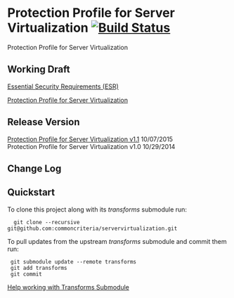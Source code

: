 Protection Profile for Server Virtualization [![Build Status](https://travis-ci.org/commoncriteria/servervirtualization.svg?branch=master)](https://travis-ci.org/commoncriteria/servervirtualization)
============

Protection Profile for Server Virtualization

## Working Draft
[Essential Security Requirements (ESR)](http://common-criteria.rhcloud.com/servervirtualization/output/servervirtualization-esr.html)

[Protection Profile for Server Virtualization](http://common-criteria.rhcloud.com/servervirtualization/output/servervirtualization-release.html)

## Release Version
[Protection Profile for Server Virtualization v1.1](https://www.niap-ccevs.org/pp/PP_SV_V1.1/) 10/07/2015
<br/>Protection Profile for Server Virtualization v1.0 10/29/2014

## Change Log

## Quickstart
To clone this project along with its _transforms_ submodule run:

````
  git clone --recursive git@github.com:commoncriteria/servervirtualization.git
````
To pull updates from the upstream _transforms_ submodule and commit them run:
````
 git submodule update --remote transforms
 git add transforms
 git commit
````

[Help working with Transforms Submodule](https://github.com/commoncriteria/transforms/wiki/Working-with-Transforms-as-a-Submodule)
